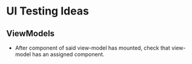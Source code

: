 # UI Testing Ideas

## ViewModels
- After component of said view-model has mounted, check that view-model has an assigned component.


